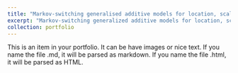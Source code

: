 ```yaml
---
title: "Markov-switching generalised additive models for location, scale, and shape"
excerpt: "Markov-switching generalized additive models for location, scale, and shape constitute a novel class of flexible latent-state time series regression models. In contrast to conventional Markov-switching regression models, they can be used to model different state-dependent parameters of the response distribution - not only the mean, but also variance, skewness, and kurtosis parameters - as potentially smooth functions of a given set of explanatory variables. Here, the conditional distribution of the daily average price of energy in Spain is modeled over time. <br/><img src='/images/Project3.png' width='576'>"
collection: portfolio
---
```


This is an item in your portfolio. It can be have images or nice text. If you name the file .md, it will be parsed as markdown. If you name the file .html, it will be parsed as HTML. 
